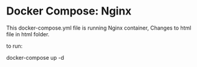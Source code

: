 # Docker Compose: Nginx

This docker-compose.yml file is running Nginx container,
Changes to html file in html folder.

to run:

docker-compose up -d 
